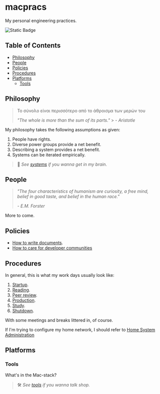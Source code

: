 # macpracs

My personal engineering practices.

![Static Badge](https://img.shields.io/badge/version-v2.9.1-66023c)

## Table of Contents

- [Philosophy](#philosophy)
- [People](#people)
- [Policies](#policies)
- [Procedures](#procedures)
- [Platforms](#platforms)
  - [Tools](#tools)

## Philosophy

> Το σύνολο είναι περισσότερο από το άθροισμα των μερών του
>
> _"The whole is more than the sum of its parts."_ > _- Aristotle_

My philosophy takes the following assumptions as given:

1. People have rights.
2. Diverse power groups provide a net benefit.
3. Describing a system provides a net benefit.
4. Systems can be iterated empirically.

> 🧠 _See [systems](systems.md) if you wanna get in my brain._

## People

> _"The four characteristics of humanism are curiosity, a free mind, belief in good taste, and belief in the human race."_
>
> _- E.M. Forster_

More to come.

## Policies

- [How to write documents](/policies/doc-style-guide.md).
- [How to care for developer communities](/policies/community-needs-assessment.md)

## Procedures

In general, this is what my work days usually look like:

1. [Startup](/procedures/startup.md).
2. [Reading](/procedures/reading.md).
3. [Peer review](/procedures/peer-review.md).
4. [Production](/procedures/production.md).
5. [Study](/procedures/study.md).
6. [Shutdown](/procedures/shutdown.md).

With some meetings and breaks littered in, of course.

If I'm trying to configure my home network, I should refer to [Home System Administration](procedures/home-sysadmin.md)

## Platforms

### Tools

What's in the Mac-stack?

> 🛠️ _See [tools](tools/README.md) if you wanna talk shop._
